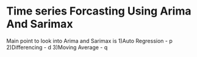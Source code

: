 # Time series Forcasting Using Arima And Sarimax 

Main point to look into Arima and Sarimax is 
     1)Auto Regression - p
     2)Differencing    - d
     3)Moving Average  - q
